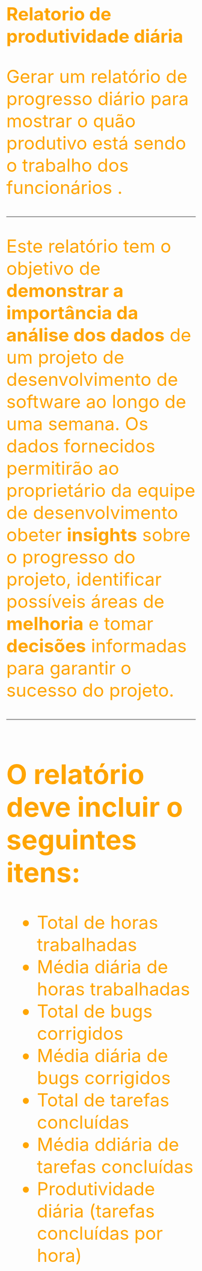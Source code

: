 # <font size = 32> <font color = orange> **Relatorio de produtividade diária**
Gerar um relatório de progresso diário para mostrar o quão produtivo está sendo o trabalho dos funcionários .

---

Este relatório tem o objetivo de **demonstrar a importância da análise dos dados** de um projeto de desenvolvimento de software ao longo de uma semana. Os dados fornecidos permitirão ao proprietário da equipe de desenvolvimento obeter **insights** sobre o progresso do projeto, identificar possíveis áreas de **melhoria** e tomar **decisões** informadas para garantir o sucesso do projeto.

---

## O relatório deve incluir o seguintes itens:

* Total de horas trabalhadas
* Média diária de horas trabalhadas
* Total de bugs corrigidos
* Média diária de bugs corrigidos
* Total de tarefas concluídas
* Média ddiária de tarefas concluídas
* Produtividade diária (tarefas concluídas por hora)
